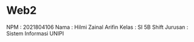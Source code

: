 # Web2
NPM : 2021804106
Nama : Hilmi Zainal Arifin
Kelas : SI 5B Shift
Jurusan : Sistem Informasi
UNIPI
